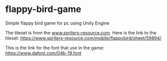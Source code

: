 # flappy-bird-game
Simple flappy bird game for pc using Unity Engine

The tileset is from the www.spriters-resource.com. Here is the link to the tileset: https://www.spriters-resource.com/mobile/flappybird/sheet/59894/

This is the link for the font that use in the game: https://www.dafont.com/04b-19.font
